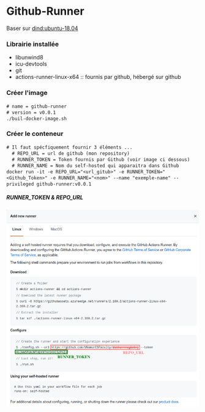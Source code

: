 # Github-Runner
Baser sur [dind:ubuntu-18.04](https://github.com/cruizsan/docker-registry/tree/master/dind)

### Librairie installée
* libunwind8 
* icu-devtools
* git
* actions-runner-linux-x64 :: fournis par github, hébergé sur github

### Créer l'image
```
# name = github-runner
# version = v0.0.1
./buil-docker-image.sh
```

### Créer le conteneur
```
# Il faut spécfiquement fournir 3 éléments ...
  # REPO_URL = url de github (mon repository)
  # RUNNER_TOKEN = Token fournis par Github (voir image ci dessous)
  # RUNNER_NAME = Nom du self-hosted qui apparaitra dans Github
docker run -it -e REPO_URL="<url_gitub>" -e RUNNER_TOKEN="<Github_Token>" -e RUNNER_NAME="<nom>" --name "exemple-name" --privileged github-runner:v0.0.1
```

##### RUNNER_TOKEN & REPO_URL
![alt](https://github.com/cruizsan/docker-registry/raw/master/github-runner/repo_url_and_runner_token.png)
